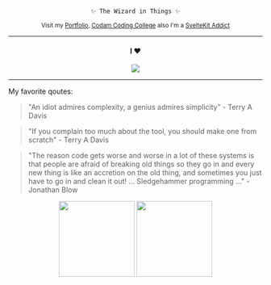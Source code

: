 </br>
<div align="center">
  <pre><code> ✨ The Wizard in Things ✨ </code></pre>
  <sub>Visit my <a href="https://portfolio.w2wizard.dev/">Portfolio</a>, <a href="https://github.com/codam-coding-college">Codam Coding College</a> also I'm a <a href="https://kit.svelte.dev">SvelteKit Addict</a></sub>
</div>

---

<div align="center">
  <h4>I ♥️ </h4>
  <img src="https://skillicons.dev/icons?i=svelte,unreal,ts,html,css,rust,docker,github,git,githubactions,nginx,sqlite,sentry,vite,zig,c,cs,cpp,md,cmake,cloudflare,dotnet,discord,)" />
</div>

---

My favorite qoutes:

> "An idiot admires complexity, a genius admires simplicity” - Terry A Davis

> "If you complain too much about the tool, you should make one from scratch" - Terry A Davis

> "The reason code gets worse and worse in a lot of these systems is that people are afraid of breaking old things so they go in and every new thing is like an accretion on the old thing, and sometimes you just have to go in and clean it out!  … Sledgehammer programming …" - Jonathan Blow

<div align="center">
  <img src="https://github-readme-stats.vercel.app/api?username=w2wizard&theme=dark&show_icons=true" height="150"/>
  <img src="https://github-readme-stats.vercel.app/api/top-langs/?username=w2wizard&theme=dark&layout=compact" height="150"/> 
</div>

<!--![stats](https://github-readme-stats.vercel.app/api?username=w2wizard&theme=dark&show_icons=true) -->

